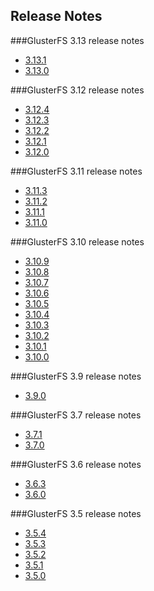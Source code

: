 Release Notes
-------------

###GlusterFS 3.13 release notes

- [3.13.1](./3.13.1.md)
- [3.13.0](./3.13.0.md)

###GlusterFS 3.12 release notes

- [3.12.4](./3.12.4.md)
- [3.12.3](./3.12.3.md)
- [3.12.2](./3.12.2.md)
- [3.12.1](./3.12.1.md)
- [3.12.0](./3.12.0.md)

###GlusterFS 3.11 release notes

- [3.11.3](./3.11.3.md)
- [3.11.2](./3.11.2.md)
- [3.11.1](./3.11.1.md)
- [3.11.0](./3.11.0.md)

###GlusterFS 3.10 release notes

- [3.10.9](./3.10.9.md)
- [3.10.8](./3.10.8.md)
- [3.10.7](./3.10.7.md)
- [3.10.6](./3.10.6.md)
- [3.10.5](./3.10.5.md)
- [3.10.4](./3.10.4.md)
- [3.10.3](./3.10.3.md)
- [3.10.2](./3.10.2.md)
- [3.10.1](./3.10.1.md)
- [3.10.0](./3.10.0.md)

###GlusterFS 3.9 release notes

-  [3.9.0](./3.9.0.md)

###GlusterFS 3.7 release notes

-  [3.7.1](./3.7.1.md)
-  [3.7.0](./3.7.0.md)

###GlusterFS 3.6 release notes

-  [3.6.3](./3.6.3.md)
-  [3.6.0](./3.6.0.md)

###GlusterFS 3.5 release notes

-  [3.5.4](./3.5.4.md)
-  [3.5.3](./3.5.3.md)
-  [3.5.2](./3.5.2.md)
-  [3.5.1](./3.5.1.md)
-  [3.5.0](./3.5.0.md)
